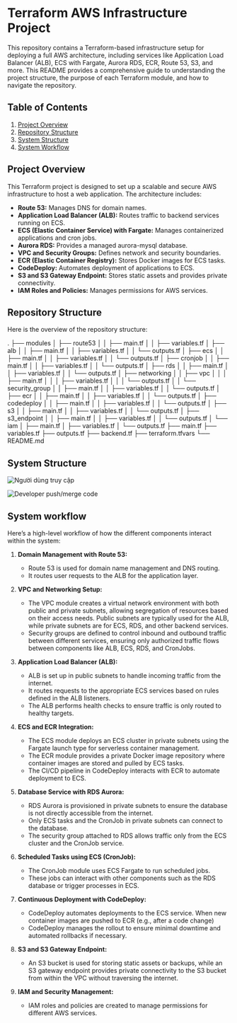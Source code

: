 # Terraform AWS Infrastructure Project

This repository contains a Terraform-based infrastructure setup for deploying a full AWS architecture, including services like Application Load Balancer (ALB), ECS with Fargate, Aurora RDS, ECR, Route 53, S3, and more. This README provides a comprehensive guide to understanding the project structure, the purpose of each Terraform module, and how to navigate the repository.

## Table of Contents

1. [Project Overview](#project-overview)
2. [Repository Structure](#repository-structure)
3. [System Structure](#system-structure)
4. [System Workflow](#system-workflow)

## Project Overview

This Terraform project is designed to set up a scalable and secure AWS infrastructure to host a web application. The architecture includes:

- **Route 53:** Manages DNS for domain names.
- **Application Load Balancer (ALB):** Routes traffic to backend services running on ECS.
- **ECS (Elastic Container Service) with Fargate:** Manages containerized applications and cron jobs.
- **Aurora RDS:** Provides a managed aurora-mysql database.
- **VPC and Security Groups:** Defines network and security boundaries.
- **ECR (Elastic Container Registry):** Stores Docker images for ECS tasks.
- **CodeDeploy:** Automates deployment of applications to ECS.
- **S3 and S3 Gateway Endpoint:** Stores static assets and provides private connectivity.
- **IAM Roles and Policies:** Manages permissions for AWS services.

## Repository Structure

Here is the overview of the repository structure:

.
├── modules
│   ├── route53
│   │   ├── main.tf
│   │   ├── variables.tf
│   ├── alb
│   │   ├── main.tf
│   │   ├── variables.tf
│   │   └── outputs.tf
│   ├── ecs
│   │   ├── main.tf
│   │   ├── variables.tf
│   │   └── outputs.tf
│   ├── cronjob
│   │   ├── main.tf
│   │   ├── variables.tf
│   │   └── outputs.tf
│   ├── rds
│   │   ├── main.tf
│   │   ├── variables.tf
│   │   └── outputs.tf
│   ├── networking
│   │   ├── vpc
│   │   │   ├── main.tf
│   │   │   ├── variables.tf
│   │   │   └── outputs.tf
│   │   └── security_group
│   │       ├── main.tf
│   │       ├── variables.tf
│   │       └── outputs.tf
│   ├── ecr
│   │   ├── main.tf
│   │   ├── variables.tf
│   │   └── outputs.tf
│   ├── codedeploy
│   │   ├── main.tf
│   │   ├── variables.tf
│   │   └── outputs.tf
│   ├── s3
│   │   ├── main.tf
│   │   ├── variables.tf
│   │   └── outputs.tf
│   ├── s3_endpoint
│   │   ├── main.tf
│   │   ├── variables.tf
│   │   └── outputs.tf
│   └── iam
│       ├── main.tf
│       ├── variables.tf
│       └── outputs.tf
├── main.tf
├── variables.tf
├── outputs.tf
├── backend.tf
├── terraform.tfvars
└── README.md

## System Structure
![Người dùng truy cập](https://drive.google.com/file/d/1DErN6roSid-SM5t8NH66Y7yyyPPhX4ym/view?usp=sharing)

![Developer push/merge code](https://drive.google.com/file/d/16UxAoPNE-tGdaTKe1TqLRaf3bFiCi7Or/view?usp=sharing)

## System workflow
Here’s a high-level workflow of how the different components interact within the system:

1. **Domain Management with Route 53:**
   - Route 53 is used for domain name management and DNS routing. 
   - It routes user requests to the ALB for the application layer.

2. **VPC and Networking Setup:**
   - The VPC module creates a virtual network environment with both public and private subnets, allowing segregation of resources based on their access needs. Public subnets are typically used for the ALB, while private subnets are for ECS, RDS, and other backend services.
   - Security groups are defined to control inbound and outbound traffic between different services, ensuring only authorized traffic flows between components like ALB, ECS, RDS, and CronJobs.

3. **Application Load Balancer (ALB):**
   - ALB is set up in public subnets to handle incoming traffic from the internet.
   - It routes requests to the appropriate ECS services based on rules defined in the ALB listeners.
   - The ALB performs health checks to ensure traffic is only routed to healthy targets.

4. **ECS and ECR Integration:**
   - The ECS module deploys an ECS cluster in private subnets using the Fargate launch type for serverless container management.
   - The ECR module provides a private Docker image repository where container images are stored and pulled by ECS tasks.
   - The CI/CD pipeline in CodeDeploy interacts with ECR to automate deployment to ECS.

5. **Database Service with RDS Aurora:**
   - RDS Aurora is provisioned in private subnets to ensure the database is not directly accessible from the internet.
   - Only ECS tasks and the CronJob in private subnets can connect to the database.
   - The security group attached to RDS allows traffic only from the ECS cluster and the CronJob service.

6. **Scheduled Tasks using ECS (CronJob):**
   - The CronJob module uses ECS Fargate to run scheduled jobs. 
   - These jobs can interact with other components such as the RDS database or trigger processes in ECS.

7. **Continuous Deployment with CodeDeploy:**
   - CodeDeploy automates deployments to the ECS service. When new container images are pushed to ECR (e.g., after a code change)
   - CodeDeploy manages the rollout to ensure minimal downtime and automated rollbacks if necessary. 

8. **S3 and S3 Gateway Endpoint:**
   - An S3 bucket is used for storing static assets or backups, while an S3 gateway endpoint provides private connectivity to the S3 bucket from within the VPC without traversing the internet.

9. **IAM and Security Management:**
   - IAM roles and policies are created to manage permissions for different AWS services.
